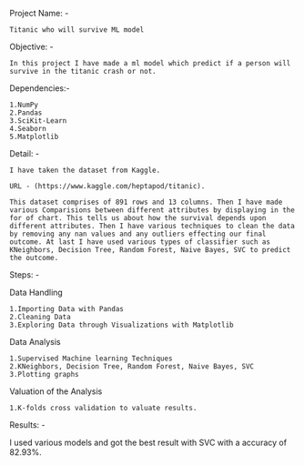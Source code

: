 Project Name: - 

    Titanic who will survive ML model 

 

Objective: - 

    In this project I have made a ml model which predict if a person will survive in the titanic crash or not.  

Dependencies:-

    1.NumPy
    2.Pandas
    3.SciKit-Learn
    4.Seaborn
    5.Matplotlib
 

Detail: -

    I have taken the dataset from Kaggle. 

    URL - (https://www.kaggle.com/heptapod/titanic). 

    This dataset comprises of 891 rows and 13 columns. Then I have made various Comparisions between different attributes by displaying in the for of chart. This tells us about how the survival depends upon different attributes. Then I have various techniques to clean the data by removing any nan values and any outliers effecting our final outcome. At last I have used various types of classifier such as KNeighbors, Decision Tree, Random Forest, Naive Bayes, SVC to predict the outcome. 

Steps: -

  Data Handling
  
    1.Importing Data with Pandas
    2.Cleaning Data
    3.Exploring Data through Visualizations with Matplotlib
    
  Data Analysis
  
    1.Supervised Machine learning Techniques
    2.KNeighbors, Decision Tree, Random Forest, Naive Bayes, SVC
    3.Plotting graphs

  Valuation of the Analysis
  
    1.K-folds cross validation to valuate results.
    
    
Results: -  

I used various models and got the best result with SVC with a accuracy of 82.93%. 
